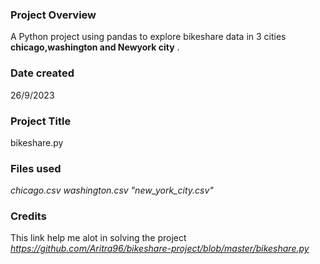 ### **Project Overview**
A Python project using pandas to explore bikeshare data in 3 cities **chicago,washington and Newyork city**
.

### **Date created**
26/9/2023

### **Project Title**
bikeshare.py

### **Files used**
_chicago.csv_
_washington.csv_
_"new_york_city.csv"_


### Credits
This link help me alot in solving the project _https://github.com/Aritra96/bikeshare-project/blob/master/bikeshare.py_


